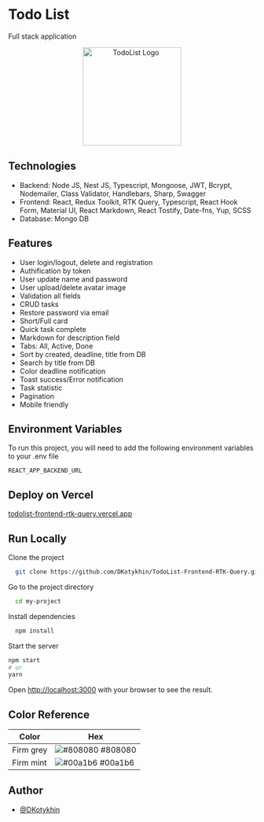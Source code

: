 
# Todo List

Full stack application

<p align="center">
  <a href="todolist-frontend-rtk-query.vercel.app" target="blank"><img src="https://i.ibb.co/0XZYszD/icons8-microsoft-to-do-app-240.png" width="200" alt="TodoList Logo" /></a>
</p>

## Technologies

-   Backend: Node JS, Nest JS, Typescript, Mongoose, JWT, Bcrypt, Nodemailer, Class Validator, Handlebars, Sharp, Swagger
-   Frontend: React, Redux Toolkit, RTK Query, Typescript, React Hook Form, Material UI, React Markdown, React Tostify, Date-fns, Yup, SCSS
-   Database: Mongo DB

## Features

-   User login/logout, delete and registration
-   Authification by token
-   User update name and password
-   User upload/delete avatar image
-   Validation all fields
-   CRUD tasks
-   Restore password via email
-   Short/Full card
-   Quick task complete
-   Markdown for description field
-   Tabs: All, Active, Done
-   Sort by created, deadline, title from DB
-   Search by title from DB
-   Color deadline notification
-   Toast success/Error notification
-   Task statistic
-   Pagination
-   Mobile friendly


## Environment Variables

To run this project, you will need to add the following environment variables to your .env file

`REACT_APP_BACKEND_URL`



## Deploy on Vercel



  [todolist-frontend-rtk-query.vercel.app](todolist-frontend-rtk-query.vercel.app)



## Run Locally

Clone the project

```bash
  git clone https://github.com/DKotykhin/TodoList-Frontend-RTK-Query.git
```

Go to the project directory

```bash
  cd my-project
```

Install dependencies

```bash
  npm install
```

Start the server

```bash
npm start
# or
yarn
```

Open [http://localhost:3000](http://localhost:3000) with your browser to see the result.

## Color Reference

| Color             | Hex                                                                |
| ----------------- | ------------------------------------------------------------------ |
| Firm grey | ![#808080](https://via.placeholder.com/10/333333?text=+) #808080 |
| Firm mint | ![#00a1b6](https://via.placeholder.com/10/00a1b6?text=+) #00a1b6 |


## Author

- [@DKotykhin](https://github.com/DKotykhin)

